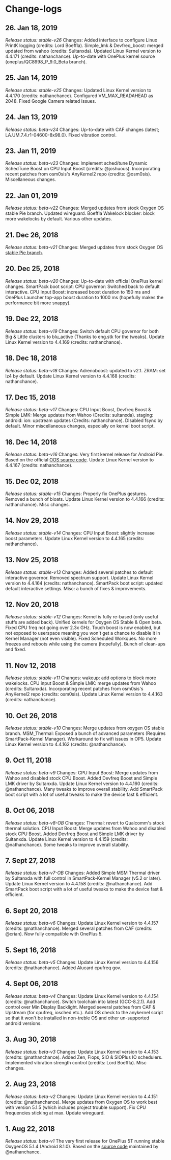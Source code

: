 # Change-logs

## 26. Jan 18, 2019
*Release status: stable-v26*
Changes: Added interface to configure Linux PrintK logging (credits: Lord Boeffla). Simple_lmk & Devfreq_boost: merged updated from wahoo (credits: Sultanxda). Updated Linux Kernel version to 4.4.171 (credits: nathanchance). Up-to-date with OnePlus kernel source (oneplus/QC8998_P_9.0_Beta branch).

## 25. Jan 14, 2019
*Release status: stable-v25*
Changes: Updated Linux Kernel version to 4.4.170 (credits: nathanchance). Configured VM_MAX_READAHEAD as 2048. Fixed Google Camera related issues.

## 24. Jan 13, 2019
*Release status: beta-v24*
Changes: Up-to-date with CAF changes (latest; LA.UM.7.4.r1-04600-8x98.0). Fixed vibration control.

## 23. Jan 11, 2019
*Release status: beta-v23*
Changes: Implement sched/tune Dynamic SchedTune Boost on CPU Input Boost (credits: @joshuous). Incorporating recent patches from osm0sis's AnyKernel2 repo (credits: @osm0sis). Miscellaneous changes.

## 22. Jan 01, 2019
*Release status: beta-v22*
Changes: Merged updates from stock Oxygen OS stable Pie branch. Updated wireguard. Boeffla Wakelock blocker: block more wakelocks by default. Various other updates.

## 21. Dec 26, 2018
*Release status: beta-v21*
Changes: Merged updates from stock Oxygen OS [stable Pie branch](https://github.com/OnePlusOSS/android_kernel_oneplus_msm8998/tree/oneplus/QC8998_P_9.0).

## 20. Dec 25, 2018
*Release status: beta-v20*
Changes: Up-to-date with official OnePlus kernel changes. SmartPack boot script: CPU governor: Switched back to default interactive. CPU Input Boost: increased boost duration to 150 ms and OnePlus Launcher top-app boost duration to 1000 ms (hopefully makes the performance bit more snappy).

## 19. Dec 22, 2018
*Release status: beta-v19*
Changes: Switch default CPU governor for both Big & Little clusters to blu_active (Thanks to eng.stk for the tweaks). Update Linux Kernel version to 4.4.169 (credits: nathanchance).

## 18. Dec 18, 2018
*Release status: beta-v18*
Changes: Adrenoboost: updated to v2.1. ZRAM: set lz4 by default. Update Linux Kernel version to 4.4.168 (credits: nathanchance).

## 17. Dec 15, 2018
*Release status: beta-v17*
Changes: CPU Input Boost, Devfreq Boost & Simple LMK: Merge updates from Wahoo (Credits: sultanxda). staging: android: ion: upstream updates (Credits: nathanchance). DIsabled fsync by default. Minor miscellaneous changes, especially on kernel boot script.

## 16. Dec 14, 2018
*Release status: beta-v16*
Changes: Very first kernel release for Android Pie. Based on the official [OOS source code](https://github.com/OnePlusOSS/android_kernel_oneplus_msm8998/tree/oneplus/QC8998_P_9.0_Beta). Update Linux Kernel version to 4.4.167 (credits: nathanchance).

## 15. Dec 02, 2018
*Release status: stable-v15*
Changes: Properly fix OnePlus gestures. Removed a bunch of bloats. Update Linux Kernel version to 4.4.166 (credits: nathanchance). Misc changes.

## 14. Nov 29, 2018
*Release status: stable-v14*
Changes: CPU Input Boost: slightly increase boost parameters. Update Linux Kernel version to 4.4.165 (credits: nathanchance).

## 13. Nov 25, 2018
*Release status: stable-v13*
Changes: Added several patches to default interactive governor. Removed spectrum support. Update Linux Kernel version to 4.4.164 (credits: nathanchance). SmartPack boot script: updated default interactive settings. Misc: a bunch of fixes & improvements.

## 12. Nov 20, 2018
*Release status: stable-v12*
Changes: Kernel is fully re-based (only useful stuffs are added back). Unified kernels for Oxygen OS Stable & Open beta. Fixed CPU freq not going over 2.3x GHz. Touch boost is now enabled, but not exposed to userspace meaning you won't get a chance to disable it in Kernel Manager (not even visible). Fixed Scheduled Workques. No more freezes and reboots while using the camera (hopefully). Bunch of clean-ups and fixed.

## 11. Nov 12, 2018
*Release status: stable-v11*
Changes: wakeup: add options to block more wakelocks. CPU input Boost & Simple LMK: merge updates from Wahoo (credits: Sultanxda). Incorporating recent patches from osm0sis's AnyKernel2 repo (credits: osm0sis). Update Linux Kernel version to 4.4.163 (credits: nathanchance).

## 10. Oct 26, 2018
*Release status: stable-v10*
Changes: Merge updates from oxygen OS stable branch. MSM_Thermal: Exposed a bunch of advanced parameters (Requires SmartPack-Kernel Manager). Workaround to fix wifi issues in OP5. Update Linux Kernel version to 4.4.162 (credits: @nathanchance).

## 9. Oct 11, 2018
*Release status: beta-v9*
Changes: CPU Input Boost: Merge updates from Wahoo and disabled stock CPU Boost. Added Devfreq Boost and Simple LMK driver by Sultanxda. Update Linux Kernel version to 4.4.160 (credits: @nathanchance). Many tweaks to improve overall stability. Add SmartPack boot script with a lot of useful tweaks to make the device fast & efficient.

## 8. Oct 06, 2018
*Release status: beta-v8-OB*
Changes: Thermal: revert to Qualcomm's stock thermal solution. CPU Input Boost: Merge updates from Wahoo and disabled stock CPU Boost. Added Devfreq Boost and Simple LMK driver by Sultanxda. Update Linux Kernel version to 4.4.159 (credits: @nathanchance). Some tweaks to improve overall stability.

## 7. Sept 27, 2018
*Release status: beta-v7-OB*
Changes: Added Simple MSM Thermal driver by Sultanxda with full control in SmartPack-Kernel Manager (v5.2 or later). Update Linux Kernel version to 4.4.158 (credits: @nathanchance). Add SmartPack boot script with a lot of useful tweaks to make the device fast & efficient.

## 6. Sept 20, 2018
*Release status: beta-v6*
Changes: Update Linux Kernel version to 4.4.157 (credits: @nathanchance). Merged several patches from CAF (credits: @crian). Now fully compatible with OnePlus 5.

## 5. Sept 16, 2018
*Release status: beta-v5*
Changes: Update Linux Kernel version to 4.4.156 (credits: @nathanchance). Added Alucard cpufreq gov.

## 4. Sept 06, 2018
*Release status: beta-v4*
Changes: Update Linux Kernel version to 4.4.154 (credits: @nathanchance). Switch toolchain into latest (GCC-8.2.1). Add control over Min Display Backlight. Merged several patches from CAF & Upstream (for cpufreq, iosched etc.). Add OS check to the anykernel script so that it won't be installed in non-treble OS and other un-supported android versions.

## 3. Aug 30, 2018
*Release status: beta-v3*
Changes: Update Linux Kernel version to 4.4.153 (credits: @nathanchance). Added Zen, Fiops, SIO & SIOPlus IO schedulers. Implemented vibration strength control (credits: Lord Boeffla). Misc changes.

## 2. Aug 23, 2018
*Release status: beta-v2*
Changes: Update Linux Kernel version to 4.4.151 (credits: @nathanchance). Merge updates from Oxygen OS to work best with version 5.1.5 (which includes project trouble support). Fix CPU frequencies sticking at max. Update wireguard.

## 1. Aug 22, 2018
*Release status: beta-v1*
The very first release for OnePlus 5T running stable OxygenOS 5.1.4 (Android 8.1.0).
Based on the [source code](https://github.com/android-linux-stable/op5) maintained by @nathanchance.
